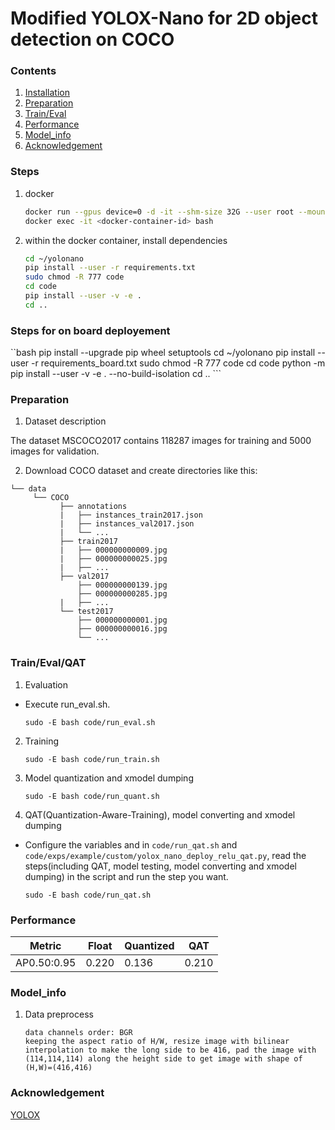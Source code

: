 # Modified YOLOX-Nano for 2D object detection on COCO

### Contents
1. [Installation](#installation)
2. [Preparation](#preparation)
3. [Train/Eval](#traineval)
4. [Performance](#performance)
5. [Model_info](#model_info)
6. [Acknowledgement](#acknowledgement)

### Steps

1. docker

    ```bash
    docker run --gpus device=0 -d -it --shm-size 32G --user root --mount source=$(pwd),target=/home/vitis-ai-user/yolonano,type=bind tumbgd/vai-pt-cuda
    docker exec -it <docker-container-id> bash
    ```

2. within the docker container, install dependencies
    ```bash
    cd ~/yolonano
    pip install --user -r requirements.txt
    sudo chmod -R 777 code
    cd code
    pip install --user -v -e .
    cd ..
    ```
### Steps for on board deployement
``bash
    pip install --upgrade pip wheel setuptools
    cd ~/yolonano
    pip install --user -r requirements_board.txt
    sudo chmod -R 777 code
    cd code
    python -m pip install --user -v -e . --no-build-isolation
    cd ..
    ```


### Preparation

1. Dataset description

The dataset MSCOCO2017 contains 118287 images for training and 5000 images for validation.

2. Download COCO dataset and create directories like this:
  ```plain
  └── data
       └── COCO
             ├── annotations
             |   ├── instances_train2017.json
             |   ├── instances_val2017.json
             |   └── ...
             ├── train2017
             |   ├── 000000000009.jpg
             |   ├── 000000000025.jpg
             |   ├── ...
             ├── val2017
                 ├── 000000000139.jpg
                 ├── 000000000285.jpg
             |   ├── ...
             └── test2017
                 ├── 000000000001.jpg
                 ├── 000000000016.jpg
                 └── ...
  ```

### Train/Eval/QAT

1. Evaluation
  - Execute run_eval.sh.
    ```shell
    sudo -E bash code/run_eval.sh
    ```

2. Training
    ```shell
    sudo -E bash code/run_train.sh
    ```

3. Model quantization and xmodel dumping
    ```shell
    sudo -E bash code/run_quant.sh
    ```

4. QAT(Quantization-Aware-Training), model converting and xmodel dumping
  - Configure the variables and in `code/run_qat.sh` and `code/exps/example/custom/yolox_nano_deploy_relu_qat.py`, read the steps(including QAT, model testing, model converting and xmodel dumping) in the script and run the step you want.
    ```shell
    sudo -E bash code/run_qat.sh
    ```

### Performance
|Metric | Float | Quantized | QAT |
| -     | -    | - | - |
|AP0.50:0.95|0.220|0.136|0.210|


### Model_info

1. Data preprocess
    ```
    data channels order: BGR
    keeping the aspect ratio of H/W, resize image with bilinear interpolation to make the long side to be 416, pad the image with (114,114,114) along the height side to get image with shape of (H,W)=(416,416)
    ```

### Acknowledgement

[YOLOX](https://github.com/Megvii-BaseDetection/YOLOX.git)
